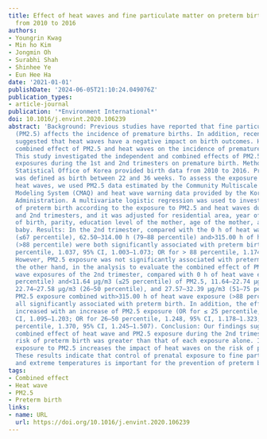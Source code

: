 ```yaml
---
title: Effect of heat waves and fine particulate matter on preterm births in Korea
  from 2010 to 2016
authors:
- Youngrin Kwag
- Min ho Kim
- Jongmin Oh
- Surabhi Shah
- Shinhee Ye
- Eun Hee Ha
date: '2021-01-01'
publishDate: '2024-06-05T21:10:24.049076Z'
publication_types:
- article-journal
publication: '*Environment International*'
doi: 10.1016/j.envint.2020.106239
abstract: 'Background: Previous studies have reported that fine particulate matter
  (PM2.5) affects the incidence of premature births. In addition, recent studies have
  suggested that heat waves have a negative impact on birth outcomes. However, the
  combined effect of PM2.5 and heat waves on the incidence of premature birth is controversial.
  This study investigated the independent and combined effects of PM2.5 and heat wave
  exposures during the 1st and 2nd trimesters on premature birth. Methods: The National
  Statistical Office of Korea provided birth data from 2010 to 2016. Preterm birth
  was defined as birth between 22 and 36 weeks. To assess the exposure to PM2.5 and
  heat waves, we used PM2.5 data estimated by the Community Multiscale Air Quality
  Modeling System (CMAQ) and heat wave warning data provided by the Korea Meteorological
  Administration. A multivariate logistic regression was used to investigate the risk
  of preterm birth according to the exposure to PM2.5 and heat waves during the 1st
  and 2nd trimesters, and it was adjusted for residential area, year of birth, season
  of birth, parity, education level of the mother, age of the mother, and sex of the
  baby. Results: In the 2nd trimester, compared with the 0 h of heat wave exposure
  (≤67 percentile), 62.50–314.00 h (79–88 percentile) and>315.00 h of heat wave exposure
  (>88 percentile) were both significantly associated with preterm birth (OR for 79–88
  percentile, 1.037, 95% CI, 1.003–1.073; OR for > 88 percentile, 1.174, 95% CI, 1.134–1.215).
  However, PM2.5 exposure was not significantly associated with preterm birth. On
  the other hand, in the analysis to evaluate the combined effect of PM2.5 and heat
  wave exposures of the 2nd trimester, compared with 0 h of heat wave exposure (≤67
  percentile) and<11.64 μg/m3 (≤25 percentile) of PM2.5, 11.64–22.74 μg/m3 (≤25 percentile),
  22.74–27.58 μg/m3 (26–50 percentile), and 27.57–32.39 μg/m3 (51–75 percentile) of
  PM2.5 exposure combined with>315.00 h of heat wave exposure (>88 percentile) were
  all significantly associated with preterm birth. In addition, the effect size was
  increased with an increase of PM2.5 exposure (OR for ≤ 25 percentile, 1.148, 95%
  CI, 1.095–1.203; OR for 26–50 percentile, 1.248, 95% CI, 1.178–1.323; OR for 51–75
  percentile, 1.370, 95% CI, 1.245–1.507). Conclusion: Our findings suggest that the
  combined effect of heat wave and PM2.5 exposure during the 2nd trimester on the
  risk of preterm birth was greater than that of each exposure alone. In other words,
  exposure to PM2.5 increases the impact of heat waves on the risk of preterm birth.
  These results indicate that control of prenatal exposure to fine particular matter
  and extreme temperatures is important for the prevention of preterm birth.'
tags:
- Combined effect
- Heat wave
- PM2.5
- Preterm birth
links:
- name: URL
  url: https://doi.org/10.1016/j.envint.2020.106239
---
```

